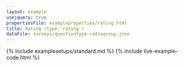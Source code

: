 ```yaml
---
layout: example
usejquery: true
propertiesFile: exampleproperties/rating.html
title: Rating (type:'rating')
dataFile: surveys/questiontype-radiogroup.json
---
```


{% include examplesetups/standard.md %}
{% include live-example-code.html %}
